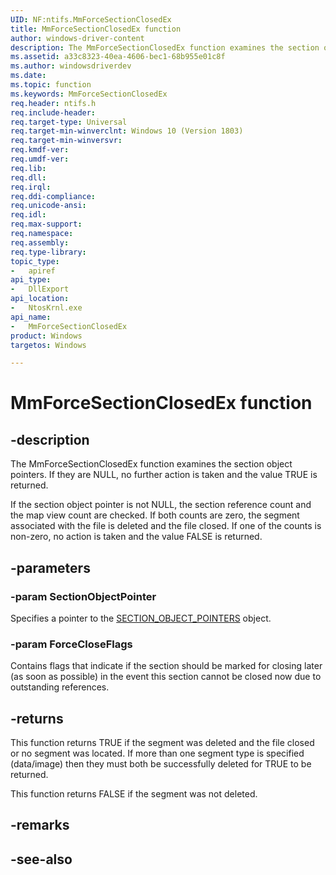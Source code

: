 ```yaml
---
UID: NF:ntifs.MmForceSectionClosedEx
title: MmForceSectionClosedEx function
author: windows-driver-content
description: The MmForceSectionClosedEx function examines the section object pointers.  If they are NULL, no further action is taken and the value TRUE is returned.
ms.assetid: a33c8323-40ea-4606-bec1-68b955e01c8f
ms.author: windowsdriverdev
ms.date: 
ms.topic: function
ms.keywords: MmForceSectionClosedEx
req.header: ntifs.h
req.include-header:
req.target-type: Universal
req.target-min-winverclnt: Windows 10 (Version 1803)
req.target-min-winversvr:
req.kmdf-ver:
req.umdf-ver:
req.lib:
req.dll:
req.irql: 
req.ddi-compliance:
req.unicode-ansi:
req.idl:
req.max-support:
req.namespace:
req.assembly:
req.type-library: 
topic_type: 
-	apiref
api_type: 
-	DllExport
api_location: 
-	NtosKrnl.exe
api_name: 
-	MmForceSectionClosedEx
product: Windows
targetos: Windows

---
```


# MmForceSectionClosedEx function


## -description

The MmForceSectionClosedEx function examines the section object pointers.  If they are NULL, no further action is taken and the value TRUE is returned.

If the section object pointer is not NULL, the section reference count and the map view count are checked.  If both counts are zero, the segment associated with the file is deleted and the file closed. If one of the counts is non-zero, no action is taken and the value FALSE is returned.

## -parameters

### -param SectionObjectPointer

Specifies a pointer to the [SECTION_OBJECT_POINTERS](https://docs.microsoft.com/en-us/windows-hardware/drivers/ddi/content/wdm/ns-wdm-_section_object_pointers) object.

### -param ForceCloseFlags
Contains flags that indicate if the section should  be marked for closing later (as soon as possible) in the event this section cannot be closed now due to outstanding references.

## -returns
This function returns TRUE if the segment was deleted and the file closed or no segment was located.  If more than one segment type is specified (data/image) then they must both be successfully deleted for TRUE to be returned.

This function returns FALSE if the segment was not deleted.

## -remarks

## -see-also